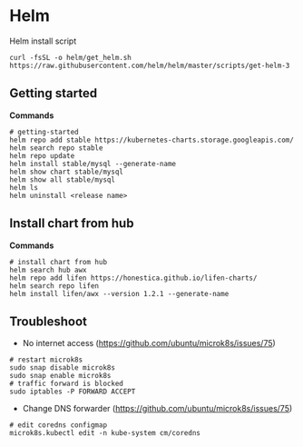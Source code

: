 # Helm

Helm install script

```
curl -fsSL -o helm/get_helm.sh https://raw.githubusercontent.com/helm/helm/master/scripts/get-helm-3
```

## Getting started

**Commands**

```
# getting-started
helm repo add stable https://kubernetes-charts.storage.googleapis.com/
helm search repo stable
helm repo update
helm install stable/mysql --generate-name
helm show chart stable/mysql
helm show all stable/mysql
helm ls
helm uninstall <release name>
```

## Install chart from hub

**Commands**

```
# install chart from hub
helm search hub awx
helm repo add lifen https://honestica.github.io/lifen-charts/
helm search repo lifen
helm install lifen/awx --version 1.2.1 --generate-name
```

## Troubleshoot

* No internet access (https://github.com/ubuntu/microk8s/issues/75)

```
# restart microk8s
sudo snap disable microk8s
sudo snap enable microk8s
# traffic forward is blocked
sudo iptables -P FORWARD ACCEPT
```

* Change DNS forwarder (https://github.com/ubuntu/microk8s/issues/75)

```
# edit coredns configmap
microk8s.kubectl edit -n kube-system cm/coredns
```
